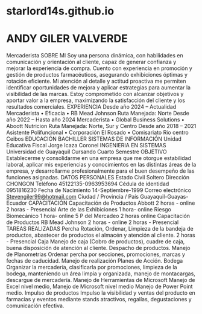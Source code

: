 # starlord14s.github.io
# ANDY GILER VALVERDE
Mercaderista
SOBRE MI
Soy una persona dinámica, con habilidades en comunicación y
orientación al cliente, capaz de generar confianza y mejorar la
experiencia de compra. Cuento con experiencia en promoción y
gestión de productos farmacéuticos, asegurando exhibiciones
óptimas y rotación eficiente. Mi atención al detalle y actitud
proactiva me permiten identificar oportunidades de mejora y
aplicar estrategias para aumentar la visibilidad de las marcas.
Estoy comprometido con alcanzar objetivos y aportar valor a la
empresa, maximizando la satisfacción del cliente y los resultados
comerciales.
EXPERIENCIA
Desde año 2024 – Actualidad
Mercaderista • Eficacia • RB Mead Johnson
Ruta Manejada: Norte
Desde año 2022 – Hasta año 2024
Mercaderista • Global Business Solutions • Aboott Nutricion
Ruta Manejada: Norte, Sur y Centro
Desde año 2018 – 2021
Asistente Polifuncional • Corporación El Rosado • Comisariato
Rio centro Ceibos
EDUCACIÓN
BACHILLER SISTEMAS DE INFORMACIÓN
Unidad Educativa Fiscal Jorge Icaza Coronel
INGENIERIA EN SISTEMAS
Universidad de Guayaquil
Cursando Cuarto Semestre
OBJETIVO
Establecerme y consolidarme
en una empresa que me
otorgue estabilidad laboral,
aplicar mis experiencias y
conocimientos en las distintas
áreas de la empresa, y
desarrollarme
profesionalmente para el
buen desempeño de las
funciones asignadas.
DATOS
PERSONALES
Estado Civil
Soltero
Dirección
CHONGON
Teléfono
45122135-0963953694
Cédula de identidad
0951816230
Fecha de Nacimiento
14-Septiembre-1999
Correo electrónico
Stevengiler99@hotmail.com
Ciudad / Provincia / País
Guayaquil-Guayas-Ecuador
CAPACITACIÓN
Capacitación de Productos Abbott
2 horas - online
2 horas - Presencial
Arte de las Exhibiciones
1 hora- online
Riesgo Biomecánico
1 hora- online
5 P del Mercadeo
2 horas online
Capacitación de Productos RB Mead Johnson
2 horas - online
2 horas - Presencial
TAREAS REALIZADAS
Percha
Rotación, Ordenar, Limpieza de la bandeja de productos,
abastecer de productos el almacén y atención al cliente. 2 horas -
Presencial
Caja
Manejo de caja (Cobro de productos), cuadre de caja, buena
disposición de atención al cliente. Despacho de productos.
Manejo de Planometrias
Ordenar percha por secciones, promociones, marcas y fechas de
caducidad. Manejo de realización Planes de Acción.
Bodega
Organizar la mercadería, clasificarla por promociones, limpieza
de la bodega, manteniendo un área limpia y organizada, manejo
de montacargas, descargue de mercadería.
Manejo de Herramientas de Microsoft
Manejo de Excel nivel medio,
Manejo de Microsoft nivel medio
Manejo de Power Point medio.
Impulso de productos
Impulso la visibilidad y ventas del producto en farmacias y
eventos mediante stands atractivos, regalías, degustaciones y
comunicación efectiva.
